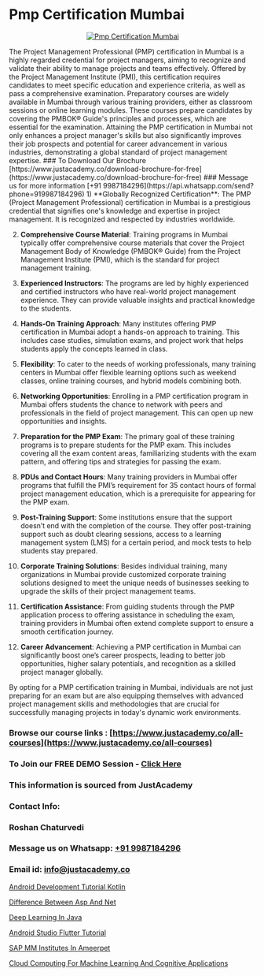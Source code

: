 # Pmp Certification Mumbai

<p align="center">
  <a href="https://justacademy.co/course-detail/pmp-certification-training">
    <img src="https://justacademy.co/storage2/course_image/1709713463_course_image.webp" alt="Pmp Certification Mumbai">
  </a>
</p>
The Project Management Professional (PMP) certification in Mumbai is a highly regarded credential for project managers, aiming to recognize and validate their ability to manage projects and teams effectively. Offered by the Project Management Institute (PMI), this certification requires candidates to meet specific education and experience criteria, as well as pass a comprehensive examination. Preparatory courses are widely available in Mumbai through various training providers, either as classroom sessions or online learning modules. These courses prepare candidates by covering the PMBOK® Guide's principles and processes, which are essential for the examination. Attaining the PMP certification in Mumbai not only enhances a project manager's skills but also significantly improves their job prospects and potential for career advancement in various industries, demonstrating a global standard of project management expertise.
### To Download Our Brochure [https://www.justacademy.co/download-brochure-for-free](https://www.justacademy.co/download-brochure-for-free)
### Message us for more information [+91 9987184296](https://api.whatsapp.com/send?phone=919987184296)
1) **Globally Recognized Certification**: The PMP (Project Management Professional) certification in Mumbai is a prestigious credential that signifies one's knowledge and expertise in project management. It is recognized and respected by industries worldwide.

2) **Comprehensive Course Material**: Training programs in Mumbai typically offer comprehensive course materials that cover the Project Management Body of Knowledge (PMBOK® Guide) from the Project Management Institute (PMI), which is the standard for project management training.

3) **Experienced Instructors**: The programs are led by highly experienced and certified instructors who have real-world project management experience. They can provide valuable insights and practical knowledge to the students.

4) **Hands-On Training Approach**: Many institutes offering PMP certification in Mumbai adopt a hands-on approach to training. This includes case studies, simulation exams, and project work that helps students apply the concepts learned in class.

5) **Flexibility**: To cater to the needs of working professionals, many training centers in Mumbai offer flexible learning options such as weekend classes, online training courses, and hybrid models combining both.

6) **Networking Opportunities**: Enrolling in a PMP certification program in Mumbai offers students the chance to network with peers and professionals in the field of project management. This can open up new opportunities and insights.

7) **Preparation for the PMP Exam**: The primary goal of these training programs is to prepare students for the PMP exam. This includes covering all the exam content areas, familiarizing students with the exam pattern, and offering tips and strategies for passing the exam.

8) **PDUs and Contact Hours**: Many training providers in Mumbai offer programs that fulfill the PMI’s requirement for 35 contact hours of formal project management education, which is a prerequisite for appearing for the PMP exam.

9) **Post-Training Support**: Some institutions ensure that the support doesn’t end with the completion of the course. They offer post-training support such as doubt clearing sessions, access to a learning management system (LMS) for a certain period, and mock tests to help students stay prepared.

10) **Corporate Training Solutions**: Besides individual training, many organizations in Mumbai provide customized corporate training solutions designed to meet the unique needs of businesses seeking to upgrade the skills of their project management teams.

11) **Certification Assistance**: From guiding students through the PMP application process to offering assistance in scheduling the exam, training providers in Mumbai often extend complete support to ensure a smooth certification journey.

12) **Career Advancement**: Achieving a PMP certification in Mumbai can significantly boost one’s career prospects, leading to better job opportunities, higher salary potentials, and recognition as a skilled project manager globally.

By opting for a PMP certification training in Mumbai, individuals are not just preparing for an exam but are also equipping themselves with advanced project management skills and methodologies that are crucial for successfully managing projects in today's dynamic work environments.

### Browse our course links : [https://www.justacademy.co/all-courses](https://www.justacademy.co/all-courses) 
### To Join our FREE DEMO Session - [Click Here](https://www.justacademy.co/register-for-course-demo)


### This information is sourced from JustAcademy
### Contact Info:
### Roshan Chaturvedi
### Message us on Whatsapp: [+91 9987184296](https://api.whatsapp.com/send?phone=919987184296)
### Email id: [info@justacademy.co](mailto:info@justacademy.co)
                
[Android Development Tutorial Kotlin](https://www.linkedin.com/pulse/android-development-tutorial-kotlin-justacademy-beangaluru-livrc/)

[Difference Between Asp And Net](https://www.linkedin.com/pulse/difference-between-asp-net-justacademy-chennai-nq00c?trackingId=3pwBge4INDJTAQcR3N8MYA%3D%3D&lipi=urn%3Ali%3Apage%3Ad_flagship3_company_admin%3B1CN8b2GFRWqxwCPWd5SbXw%3D%3D)

[Deep Learning In Java](https://medium.com/@kamblerajas684/deep-learning-in-java-d857e0c18064)

[Android Studio Flutter Tutorial](https://medium.com/@justacademytraining/android-studio-flutter-tutorial-a1a68f7138d9)

[SAP MM Institutes In Ameerpet](https://justacademyin.github.io/Articles/SAP-MM-Institutes-In-Ameerpet)

[Cloud Computing For Machine Learning And Cognitive Applications](https://justacademyin.github.io/justacademy/cloud-computing-for-machine-learning-and-cognitive-applications)

